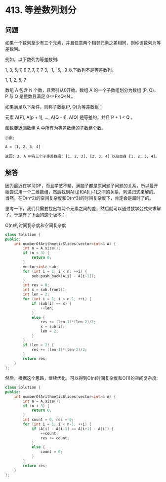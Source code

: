 # 413. 等差数列划分

## 问题
如果一个数列至少有三个元素，并且任意两个相邻元素之差相同，则称该数列为等差数列。

例如，以下数列为等差数列:

1, 3, 5, 7, 9
7, 7, 7, 7
3, -1, -5, -9
以下数列不是等差数列。

1, 1, 2, 5, 7
 

数组 A 包含 N 个数，且索引从0开始。数组 A 的一个子数组划分为数组 (P, Q)，P 与 Q 是整数且满足 0<=P<Q<N 。

如果满足以下条件，则称子数组(P, Q)为等差数组：

元素 A[P], A[p + 1], ..., A[Q - 1], A[Q] 是等差的。并且 P + 1 < Q 。

函数要返回数组 A 中所有为等差数组的子数组个数。

 
```
示例:

A = [1, 2, 3, 4]

返回: 3, A 中有三个子等差数组: [1, 2, 3], [2, 3, 4] 以及自身 [1, 2, 3, 4]。
```

## 解答
因为最近在学习DP，而且学艺不精，满脑子都是原问题子问题的关系，所以最开始尝试用一个二维数组，然后找到A[i,j]和A[i,j-1]之间的关系，列递归式来解的。当然，在O(n^2)的空间复杂度和O(n^3)的时间复杂度下，肯定会是超时了的。

思考一下，我们只需要找出每两个元素之间的差，然后就可以通过数学公式来求解了。于是有了下面的这个版本：

O(n)的时间复杂度和空间复杂度
```C++
class Solution {
public:
    int numberOfArithmeticSlices(vector<int>& A) {
        int n = A.size();
        if (n < 3) {
            return 0;
        }
        vector<int> sub;
        for (int i = 1; i < n; ++i) {
            sub.push_back(A[i] - A[i-1]);
        }
        int res = 0;
        int x = sub.front();
        int len = 2;
        for (int i = 1; i < n-1; ++i) {
            if (sub[i] == x) {
                ++len;
            }
            else {                
                res += (len-1)*(len-2)/2; 
                x = sub[i];
                len = 2;
            }
        }
        if (len > 2) {
            res += (len-1)*(len-2)/2; 
        }
        return res;
    }
};
```

然后，根据这个思路，继续优化，可以得到O(n)时间复杂度和O(1)的空间复杂度:
```C++
class Solution {
public:
    int numberOfArithmeticSlices(vector<int>& A) {
        int n = A.size();
        if (n < 3) {
            return 0;
        }
        int count = 0, res = 0;
        for (int i = 1; i < n-1; ++i) {
            if (A[i] - A[i-1] == A[i+1] - A[i]) {
                ++count;
                res += count;
            }
            else {
                count = 0;
            }
        }
        return res;
    }
};
```

